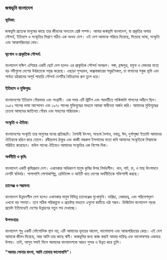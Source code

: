 ### জন্মভূমি বাংলাদেশ

#### ভূমিকা:
জন্মভূমি প্রত্যেক মানুষের কাছে তার জীবনের অন্যতম শ্রেষ্ঠ সম্পদ। আমার জন্মভূমি বাংলাদেশ, যা প্রকৃতির অপার সৌন্দর্য, ইতিহাস ও সংস্কৃতির মিশ্রণে গঠিত এক অনন্য দেশ। এই দেশ আমাকে পরিচয় দিয়েছে, দিয়েছে ভাষা, সংস্কৃতি এবং আত্মপরিচয়ের বোধ। 

#### ভূগোল ও প্রাকৃতিক সৌন্দর্য:
বাংলাদেশ দক্ষিণ এশিয়ার একটি ছোট দেশ হলেও এর প্রাকৃতিক সৌন্দর্য অপরূপ। গঙ্গা, ব্রহ্মপুত্র, যমুনা ও মেঘনার মতো বড় নদীগুলো দেশের উর্বরতাকে সমৃদ্ধ করেছে। এছাড়া সুন্দরবন, কক্সবাজারের সমুদ্রসৈকত, চা বাগানের সবুজ ভূমি এবং পার্বত্য চট্টগ্রামের অপূর্ব পাহাড়ি সৌন্দর্য দেশটির বৈচিত্র্যময় রূপ তুলে ধরে।

#### ইতিহাস ও মুক্তিযুদ্ধ:
বাংলাদেশের ইতিহাস গৌরবময় এবং সংগ্রামী। এক সময় এটি ব্রিটিশ এবং পরবর্তীতে পাকিস্তানি শাসনের অধীনে ছিল। ১৯৫২ সালের ভাষা আন্দোলন এবং ১৯৭১ সালের মুক্তিযুদ্ধের মাধ্যমে আমরা স্বাধীনতা অর্জন করি। আমাদের মুক্তিযুদ্ধের চেতনা আমাদের জাতিগত গৌরব এবং সাহসের পরিচায়ক। 

#### সংস্কৃতি ও ঐতিহ্য:
বাংলাদেশের সংস্কৃতি তার মানুষের মনের প্রতিচ্ছবি। বৈশাখী উৎসব, পহেলা বৈশাখ, নবান্ন, ঈদ, দুর্গাপূজা ইত্যাদি আমাদের ঐতিহ্যকে রঙিন করে তোলে। রবীন্দ্রনাথ ঠাকুর এবং কাজী নজরুল ইসলামের মতো কবি আমাদের সংস্কৃতিকে বিশ্বমঞ্চে পরিচিত করেছেন। বাউল গানের ঐতিহ্যও আমাদের সংস্কৃতির এক বিশেষ দিক।

#### অর্থনীতি ও কৃষি:
বাংলাদেশ একটি কৃষিপ্রধান দেশ। এখানকার অধিকাংশ মানুষ কৃষির উপর নির্ভরশীল। ধান, পাট, চা, ও মাছ উৎপাদনে দেশটি স্বনির্ভর। পাশাপাশি পোশাকশিল্প, রেমিট্যান্স ও আইটি খাত দেশের অর্থনীতিকে শক্তিশালী করছে।

#### চ্যালেঞ্জ ও সম্ভাবনা:
বাংলাদেশ উন্নয়নশীল দেশ হলেও এখানকার মানুষ বিভিন্ন চ্যালেঞ্জের মুখোমুখি। দারিদ্র্য, বেকারত্ব, এবং পরিবেশদূষণ এখনো বড় সমস্যা। তবে সঠিক পরিকল্পনা ও প্রচেষ্টার মাধ্যমে এগুলো কাটিয়ে ওঠা সম্ভব। ডিজিটাল বাংলাদেশ গড়ার প্রচেষ্টা ইতিমধ্যেই দেশের উন্নয়নের নতুন পথ দেখাচ্ছে। 

#### উপসংহার:
বাংলাদেশ শুধু একটি ভৌগোলিক স্থান নয়; এটি আমাদের হৃদয়ের আবেগ, ভালোবাসা এবং আত্মপরিচয়ের কেন্দ্র। এই দেশ আমাকে জীবন দিয়েছে, আর আমি তার কাছে ঋণী। জন্মভূমির জন্য কাজ করাই আমার দায়িত্ব এবং ভালোবাসার একমাত্র উপায়। তাই, আসুন সবাই মিলে আমাদের বাংলাদেশকে আরও সুন্দর ও উন্নত করে তুলি। 

**"আমার সোনার বাংলা, আমি তোমায় ভালোবাসি"।** 
